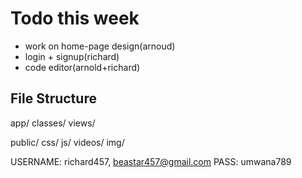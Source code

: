 # Todo this week

- work on home-page design(arnoud)
- login + signup(richard)
- code editor(arnold+richard)

## File Structure

app/
 classes/
 views/

public/
 css/
 js/
 videos/
 img/

 USERNAME: richard457, beastar457@gmail.com
 PASS: umwana789